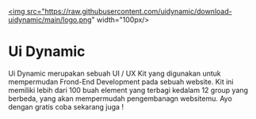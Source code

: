 <a href="https://uidynamic.github.io"><img src="https://raw.githubusercontent.com/uidynamic/download-uidynamic/main/logo.png" width="100px/></a>

<h1>Ui Dynamic</h1>
<p>Ui Dynamic merupakan sebuah UI / UX Kit yang digunakan untuk mempermudan Frond-End Development pada sebuah website. Kit ini memiliki lebih dari 100 buah element yang terbagi kedalam 12 group yang berbeda, yang akan mempermudah pengembanagn websitemu. Ayo dengan gratis coba sekarang juga !</p>
